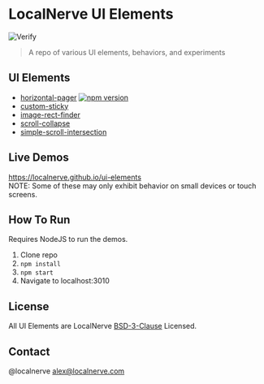 # LocalNerve UI Elements

![Verify](https://github.com/localnerve/ui-elements/workflows/Verify/badge.svg)

> A repo of various UI elements, behaviors, and experiments

## UI Elements
 * [horizontal-pager](/src/horizontal-pager) [![npm version](https://badge.fury.io/js/horizontal-pager.svg)](http://badge.fury.io/js/horizontal-pager)
 * [custom-sticky](/src/custom-sticky)
 * [image-rect-finder](/src/image-rect-finder)
 * [scroll-collapse](/src/scroll-collapse)
 * [simple-scroll-intersection](/src/simple-scroll-intersection)

## Live Demos
https://localnerve.github.io/ui-elements  
NOTE: Some of these may only exhibit behavior on small devices or touch screens.

## How To Run
Requires NodeJS to run the demos.
  1. Clone repo
  2. `npm install`
  3. `npm start`
  4. Navigate to localhost:3010

## License
All UI Elements are LocalNerve [BSD-3-Clause](LICENSE.md) Licensed.

## Contact
@localnerve
alex@localnerve.com
